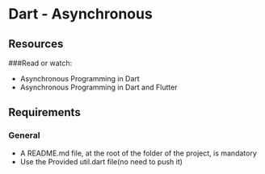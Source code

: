 # Dart - Asynchronous

## Resources
###Read or watch:

- Asynchronous Programming in Dart
- Asynchronous Programming in Dart and Flutter

## Requirements
### General
- A README.md file, at the root of the folder of the project, is mandatory
- Use the Provided util.dart file(no need to push it)